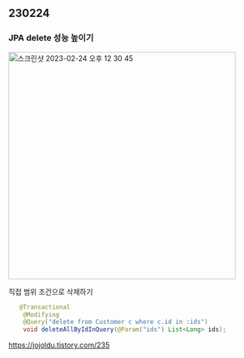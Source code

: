 ## 230224

### JPA delete 성능 높이기

<img width="448" alt="스크린샷 2023-02-24 오후 12 30 45" src="https://user-images.githubusercontent.com/61377122/221085275-4836e23c-c71a-4db0-bf05-df2e0d0030e0.png">

직접 범위 조건으로 삭제하기

```java
   @Transactional
    @Modifying
    @Query("delete from Customer c where c.id in :ids")
    void deleteAllByIdInQuery(@Param("ids") List<Long> ids);
```

https://jojoldu.tistory.com/235
